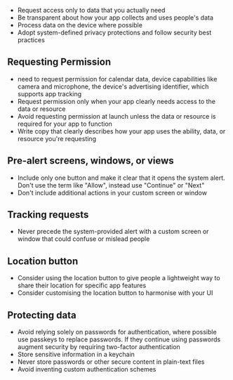 - Request access only to data that you actually need
- Be transparent about how your app collects and uses people's data
- Process data on the device where possible
- Adopt system-defined privacy protections and follow security best practices
## Requesting Permission
- need to request permission for calendar data, device capabilities like camera and microphone, the device's advertising identifier, which supports app tracking
- Request permission only when your app clearly needs access to the data or resource
- Avoid requesting permission at launch unless the data or resource is required for your app to function
- Write copy that clearly describes how your app uses the ability, data, or resource you're requesting
## Pre-alert screens, windows, or views
- Include only one button and make it clear that it opens the system alert. Don't use the term like "Allow", instead use "Continue" or "Next"
- Don't include additional actions in your custom screen or window
## Tracking requests
- Never precede the system-provided alert with a custom screen or window that could confuse or mislead people
## Location button
- Consider using the location button to give people a lightweight way to share their location for specific app features
- Consider customising the location button to harmonise with your UI
## Protecting data
- Avoid relying solely on passwords for authentication, where possible use passkeys to replace passwords. If they continue using passwords augment security by requiring two-factor authentication
- Store sensitive information in a keychain
- Never store passwords or other secure content in plain-text files
- Avoid inventing custom authentication schemes